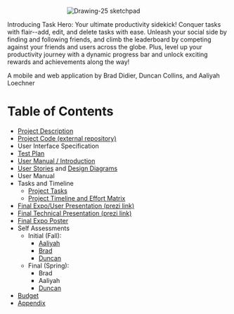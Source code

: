 &emsp;&emsp; &emsp; &emsp; &emsp; &emsp;&emsp; &emsp;     ![Drawing-25 sketchpad](https://github.com/Deegee13244/Senior-Design/assets/75388877/ee82847d-f942-4858-82b2-74589abf86db)

Introducing Task Hero: Your ultimate productivity sidekick! Conquer tasks with flair--add, edit, and delete tasks with ease. Unleash your social side by finding and following friends, and climb the leaderboard by competing against your friends and users across the globe. Plus, level up your productivity journey with a dynamic progress bar and unlock exciting rewards and achievements along the way! 

A mobile and web application by Brad Didier, Duncan Collins, and Aaliyah Loechner

# Table of Contents
* [Project Description](Project-Description.md)
* [Project Code (external repository)](https://github.com/duncan222/TASKHEROAPI)
* User Interface Specification
* [Test Plan](Design-Submissions/Test-Plan.pdf)
* [User Manual / Introduction](Design-Submissions/User-Docs.md)
* [User Stories](Design-Submissions/UserStories.md) and [Design Diagrams](Design-Submissions/Design-Diagrams.png)
* User Manual
* Tasks and Timeline
  * [Project Tasks](Design-Submissions/TaskList.md)
  * [Project Timeline and Effort Matrix](Design-Submissions/Timeline-Milestones-and-Effort-Matrix.pdf)
* [Final Expo/User Presentation (prezi link)](https://prezi.com/view/WSnXnDEXf5VbXeklmjLc/)
* [Final Technical Presentation (prezi link)](https://prezi.com/view/JscGhY7grohseQZjhgn3/)
* [Final Expo Poster](Task_Hero_Expo_Poster.pdf)
* Self Assessments
  * Initial (Fall):
    * [Aaliyah](Individual-Essay-Assessment/Aaliyah-Loechner-Individual-Essay.pdf)
    * [Brad](Individual-Essay-Assessment/Individual-Essay-Brad.md)
    * [Duncan](Individual-Essay-Assessment/Capstone-Essay.pdf)
  * Final (Spring):
    * Brad
    * Aaliyah
    * [Duncan](Individual-Essay-Assessment/final-assessment-duncan.md)
* [Budget](budget.md)
* [Appendix](Appendix.md)
